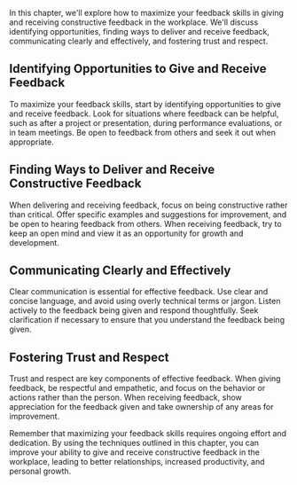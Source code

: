 
In this chapter, we'll explore how to maximize your feedback skills in giving and receiving constructive feedback in the workplace. We'll discuss identifying opportunities, finding ways to deliver and receive feedback, communicating clearly and effectively, and fostering trust and respect.

Identifying Opportunities to Give and Receive Feedback
------------------------------------------------------

To maximize your feedback skills, start by identifying opportunities to give and receive feedback. Look for situations where feedback can be helpful, such as after a project or presentation, during performance evaluations, or in team meetings. Be open to feedback from others and seek it out when appropriate.

Finding Ways to Deliver and Receive Constructive Feedback
---------------------------------------------------------

When delivering and receiving feedback, focus on being constructive rather than critical. Offer specific examples and suggestions for improvement, and be open to hearing feedback from others. When receiving feedback, try to keep an open mind and view it as an opportunity for growth and development.

Communicating Clearly and Effectively
-------------------------------------

Clear communication is essential for effective feedback. Use clear and concise language, and avoid using overly technical terms or jargon. Listen actively to the feedback being given and respond thoughtfully. Seek clarification if necessary to ensure that you understand the feedback being given.

Fostering Trust and Respect
---------------------------

Trust and respect are key components of effective feedback. When giving feedback, be respectful and empathetic, and focus on the behavior or actions rather than the person. When receiving feedback, show appreciation for the feedback given and take ownership of any areas for improvement.

Remember that maximizing your feedback skills requires ongoing effort and dedication. By using the techniques outlined in this chapter, you can improve your ability to give and receive constructive feedback in the workplace, leading to better relationships, increased productivity, and personal growth.
